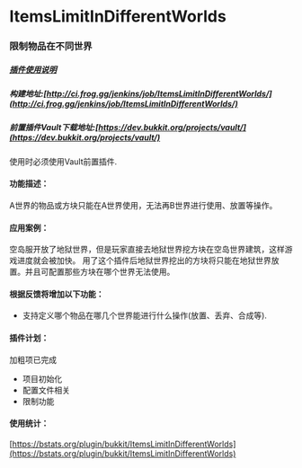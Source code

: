 # ItemsLimitInDifferentWorlds
### 限制物品在不同世界

##### [插件使用说明](https://github.com/geekfrog/ItemsLimitInDifferentWorlds/wiki/)
##### 构建地址:[http://ci.frog.gg/jenkins/job/ItemsLimitInDifferentWorlds/](http://ci.frog.gg/jenkins/job/ItemsLimitInDifferentWorlds/)
##### 前置插件Vault下载地址:[https://dev.bukkit.org/projects/vault/](https://dev.bukkit.org/projects/vault/)

使用时必须使用Vault前置插件.

#### 功能描述：

A世界的物品或方块只能在A世界使用，无法再B世界进行使用、放置等操作。

#### 应用案例：

空岛服开放了地狱世界，但是玩家直接去地狱世界挖方块在空岛世界建筑，这样游戏进度就会被加快。
用了这个插件后地狱世界挖出的方块将只能在地狱世界放置。并且可配置那些方块在哪个世界无法使用。

#### 根据反馈将增加以下功能：

- 支持定义哪个物品在哪几个世界能进行什么操作(放置、丢弃、合成等).

#### 插件计划：

加粗项已完成

- 项目初始化
- 配置文件相关
- 限制功能

#### 使用统计：
[https://bstats.org/plugin/bukkit/ItemsLimitInDifferentWorlds](https://bstats.org/plugin/bukkit/ItemsLimitInDifferentWorlds)